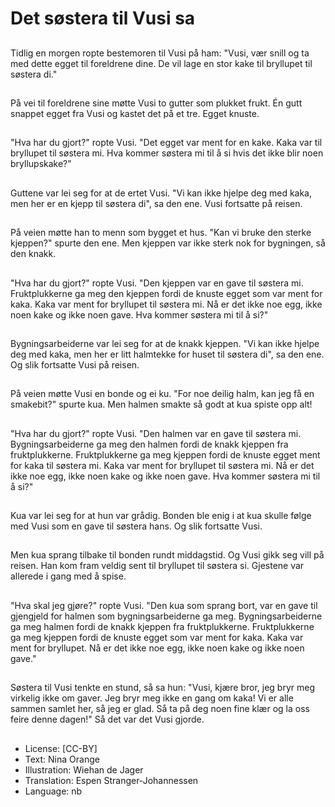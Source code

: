 # Det søstera til Vusi sa

##
Tidlig en morgen ropte bestemoren til Vusi på ham: "Vusi, vær snill og ta med dette egget til foreldrene dine. De vil lage en stor kake til bryllupet til søstera di."

##
På vei til foreldrene sine møtte Vusi to gutter som plukket frukt. Én gutt snappet egget fra Vusi og kastet det på et tre. Egget knuste.

##
"Hva har du gjort?" ropte Vusi. "Det egget var ment for en kake. Kaka var til bryllupet til søstera mi. Hva kommer søstera mi til å si hvis det ikke blir noen bryllupskake?"

##
Guttene var lei seg for at de ertet Vusi. "Vi kan ikke hjelpe deg med kaka, men her er en kjepp til søstera di", sa den ene. Vusi fortsatte på reisen.

##
På veien møtte han to menn som bygget et hus. "Kan vi bruke den sterke kjeppen?" spurte den ene. Men kjeppen var ikke sterk nok for bygningen, så den knakk.

##
"Hva har du gjort?" ropte Vusi. "Den kjeppen var en gave til søstera mi. Fruktplukkerne ga meg den kjeppen fordi de knuste egget som var ment for kaka. Kaka var ment for bryllupet til søstera mi. Nå er det ikke noe egg, ikke noen kake og ikke noen gave. Hva kommer søstera mi til å si?"

##
Bygningsarbeiderne var lei seg for at de knakk kjeppen. "Vi kan ikke hjelpe deg med kaka, men her er litt halmtekke for huset til søstera di", sa den ene. Og slik fortsatte Vusi på reisen.

##
På veien møtte Vusi en bonde og ei ku. "For noe deilig halm, kan jeg få en smakebit?" spurte kua. Men halmen smakte så godt at kua spiste opp alt!

##
"Hva har du gjort?" ropte Vusi. "Den halmen var en gave til søstera mi. Bygningsarbeiderne ga meg den halmen fordi de knakk kjeppen fra fruktplukkerne. Fruktplukkerne ga meg kjeppen fordi de knuste egget ment for kaka til søstera mi. Kaka var ment for bryllupet til søstera mi. Nå er det ikke noe egg, ikke noen kake og ikke noen gave. Hva kommer søstera mi til å si?"

##
Kua var lei seg for at hun var grådig. Bonden ble enig i at kua skulle følge med Vusi som en gave til søstera hans. Og slik fortsatte Vusi.

##
Men kua sprang tilbake til bonden rundt middagstid. Og Vusi gikk seg vill på reisen. Han kom fram veldig sent til bryllupet til søstera si. Gjestene var allerede i gang med å spise.

##
"Hva skal jeg gjøre?" ropte Vusi. "Den kua som sprang bort, var en gave til gjengjeld for halmen som bygningsarbeiderne ga meg. Bygningsarbeiderne ga meg halmen fordi de knakk kjeppen fra fruktplukkerne. Fruktplukkerne ga meg kjeppen fordi de knuste egget som var ment for kaka. Kaka var ment for bryllupet. Nå er det ikke noe egg, ikke noen kake og ikke noen gave."

##
Søstera til Vusi tenkte en stund, så sa hun: "Vusi, kjære bror, jeg bryr meg virkelig ikke om gaver. Jeg bryr meg ikke en gang om kaka! Vi er alle sammen samlet her, så jeg er glad. Så ta på deg noen fine klær og la oss feire denne dagen!" Så det var det Vusi gjorde.

##
* License: [CC-BY]
* Text: Nina Orange
* Illustration: Wiehan de Jager
* Translation: Espen Stranger-Johannessen
* Language: nb
